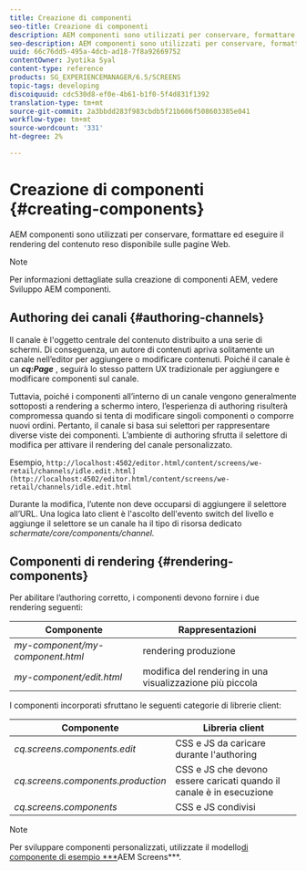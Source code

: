 ```yaml
---
title: Creazione di componenti
seo-title: Creazione di componenti
description: AEM componenti sono utilizzati per conservare, formattare ed eseguire il rendering del contenuto reso disponibile sulle pagine Web. Seguite questa pagina per informazioni sull’authoring dei canali e sui componenti di rendering.
seo-description: AEM componenti sono utilizzati per conservare, formattare ed eseguire il rendering del contenuto reso disponibile sulle pagine Web. Seguite questa pagina per informazioni sull’authoring dei canali e sui componenti di rendering.
uuid: 66c76dd5-495a-4dcb-ad18-7f8a92669752
contentOwner: Jyotika Syal
content-type: reference
products: SG_EXPERIENCEMANAGER/6.5/SCREENS
topic-tags: developing
discoiquuid: cdc530d8-ef0e-4b61-b1f0-5f4d831f1392
translation-type: tm+mt
source-git-commit: 2a3bbdd283f983cbdb5f21b606f508603385e041
workflow-type: tm+mt
source-wordcount: '331'
ht-degree: 2%

---
```



# Creazione di componenti {#creating-components}

AEM componenti sono utilizzati per conservare, formattare ed eseguire il rendering del contenuto reso disponibile sulle pagine Web.

>[!NOTE]
>
>Per informazioni dettagliate sulla creazione di componenti AEM, vedere Sviluppo AEM componenti.

## Authoring dei canali {#authoring-channels}

Il canale è l&#39;oggetto centrale del contenuto distribuito a una serie di schermi. Di conseguenza, un autore di contenuti apriva solitamente un canale nell’editor per aggiungere o modificare contenuti. Poiché il canale è un ***cq:Page*** , seguirà lo stesso pattern UX tradizionale per aggiungere e modificare componenti sul canale.

Tuttavia, poiché i componenti all’interno di un canale vengono generalmente sottoposti a rendering a schermo intero, l’esperienza di authoring risulterà compromessa quando si tenta di modificare singoli componenti o comporre nuovi ordini. Pertanto, il canale si basa sui selettori per rappresentare diverse viste dei componenti. L’ambiente di authoring sfrutta il selettore di modifica per attivare il rendering del canale personalizzato.

Esempio, `http://localhost:4502/editor.html/content/screens/we-retail/channels/idle.edit.html](http://localhost:4502/editor.html/content/screens/we-retail/channels/idle.edit.html`

Durante la modifica, l’utente non deve occuparsi di aggiungere il selettore all’URL. Una logica lato client è l&#39;ascolto dell&#39;evento switch del livello e aggiunge il selettore se un canale ha il tipo di risorsa dedicato *schermate/core/components/channel.*

## Componenti di rendering {#rendering-components}

Per abilitare l’authoring corretto, i componenti devono fornire i due rendering seguenti:

| **Componente** | **Rappresentazioni** |
|---|---|
| *my-component/my-component.html* | rendering produzione |
| *my-component/edit.html* | modifica del rendering in una visualizzazione più piccola |

I componenti incorporati sfruttano le seguenti categorie di librerie client:

| **Componente** | **Libreria client** |
|---|---|
| *cq.screens.components.edit* | CSS e JS da caricare durante l&#39;authoring |
| *cq.screens.components.production* | CSS e JS che devono essere caricati quando il canale è in esecuzione |
| *cq.screens.components* | CSS e JS condivisi |

>[!NOTE]
>
>Per sviluppare componenti personalizzati, utilizzate il modello[di componente di esempio ***](https://github.com/Adobe-Marketing-Cloud/aem-screens-component-template)AEM Screens***.

